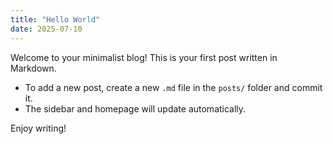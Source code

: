 ```yaml
---
title: "Hello World"
date: 2025-07-10
---
```


Welcome to your minimalist blog! This is your first post written in Markdown. 

- To add a new post, create a new `.md` file in the `posts/` folder and commit it.
- The sidebar and homepage will update automatically.

Enjoy writing!
